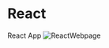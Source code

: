 # React
React App
![ReactWebpage](https://github.com/SoftEng23/React/assets/99214724/67a09aac-6289-430f-81d8-479ba3f7ca60)
